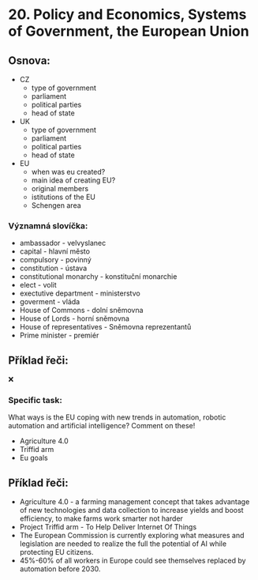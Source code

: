 # 20. Policy and Economics, Systems of Government, the European Union

## Osnova: 
* CZ
  * type of government
  * parliament
  * political parties
  * head of state
* UK
  * type of government
  * parliament
  * political parties
  * head of state
* EU
  * when was eu created?
  * main idea of creating EU?
  * original members
  * istitutions of the EU
  * Schengen area


### Významná slovíčka:
* ambassador - velvyslanec 
* capital - hlavní město 
* compulsory - povinný 
* constitution - ústava 
* constitutional monarchy - konstituční monarchie 
* elect - volit 
* exectutive department - ministerstvo 
* goverment - vláda
* House of Commons - dolní sněmovna 
* House of Lords - horní sněmovna
* House of representatives - Sněmovna reprezentantů 
* Prime minister - premiér   

## Příklad řeči:
❌
  

### Specific task: 
What ways is the EU coping with new trends in automation, robotic automation and artificial intelligence? Comment on these!

* Agriculture 4.0
* Triffid arm
* Eu goals

## Příklad řeči:
* Agriculture 4.0 - a farming management concept that takes advantage of new technologies and data collection
to increase yields and boost efficiency, to make farms work smarter not harder
* Project Triffid arm - To Help Deliver Internet Of Things
* The European Commission is currently exploring what measures and legislation are needed to realize the full 
the potential of AI while protecting EU citizens.
* 45%-60% of all workers in Europe could see themselves replaced by automation before 2030.